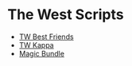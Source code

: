 # The West Scripts

* [TW Best Friends](https://the-west-scripts.github.io/TW-Best-Friends/script.user.js)
* [TW Kappa](https://the-west-scripts.github.io/TW-Kappa/script.user.js)
* [Magic Bundle](https://the-west-scripts.github.io/Magic-Bundle/script.user.js)
